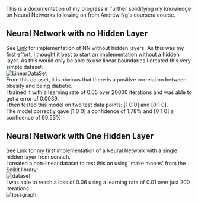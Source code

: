 This is a documentation of my progress in further solidifying my knowledge on Neural Networks following on from Andrew Ng's coursera course.  
## Neural Network with no Hidden Layer
See [Link](https://github.com/JanThan/LearningML/blob/master/NeuralNetwork/NN_basic.py) for implementation of NN without hidden layers. As this was my first effort, I thought it best to start an implementation without a hidden layer. As this would only be able to use linear boundaries I created this very simple dataset:  
![LinearDataSet](https://github.com/JanThan/LearningML/blob/master/NeuralNetwork/images/LinearDataset.PNG)  
From this dataset, it is obvious that there is a positive correlation between obesity and being diabetic.   
I trained it with a learning rate of 0.05 over 20000 iterations and was able to get a error of 0.0039.  
I then tested this model on two test data points: [1 0 0] and [0 1 0].  
The model correctly gave [1 0 0] a confidence of 1.78% and [0 1 0] a confidence of 99.53%

## Neural Network with One Hidden Layer
See [Link](https://github.com/JanThan/LearningML/blob/master/NeuralNetwork/NN_withHiddenLayer.py) for my first implementation of a Neural Network with a single hidden layer from scratch.  
I created a non-linear dataset to test this on using 'make moons' from the Scikit library:  
![dataset](https://github.com/JanThan/LearningML/blob/master/NeuralNetwork/images/Data.png)  
I was able to reach a loss of 0.06 using a learning rate of 0.01 over just 200 iterations.  
![lossgraph](https://github.com/JanThan/LearningML/blob/master/NeuralNetwork/images/NN_with_hidden_cost.png)
